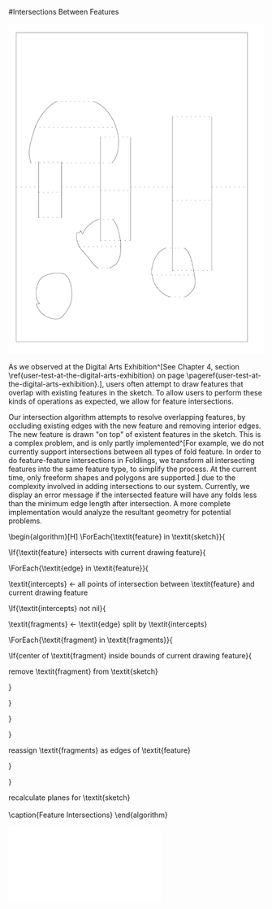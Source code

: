 #Intersections Between Features

![An attempted sketch with overlapping features.](figures/91_Appendix_DAX_Creations/overlapping_features.png)

As we observed at the Digital Arts Exhibition^[See Chapter 4, section \ref{user-test-at-the-digital-arts-exhibition} on page \pageref{user-test-at-the-digital-arts-exhibition}.], users often attempt to draw features that overlap with existing features in the sketch.  To allow users to perform these kinds of operations as expected, we allow for feature intersections.

Our intersection algorithm attempts to resolve overlapping features, by occluding existing edges with the new feature and removing interior edges.  The new feature is drawn "on top" of existent features in the sketch.  This is a complex problem, and is only partly implemented^[For example, we do not currently support intersections between all types of fold feature.  In order to do feature-feature intersections in Foldlings, we transform all intersecting features into the same feature type, to simplify the process.  At the current time, only freeform shapes and polygons are supported.] due to the complexity involved in adding intersections to our system.  Currently, we display an error message if the intersected feature will have any folds less than the minimum edge length after intersection.  A more complete implementation would analyze the resultant geometry for potential problems.

\begin{algorithm}[H]
\ForEach{\textit{feature} in \textit{sketch}}{

\If{\textit{feature} intersects with current drawing feature}{

\ForEach{\textit{edge} in \textit{feature}}{

\textit{intercepts} $\leftarrow$ all points of intersection between \textit{feature} and current drawing feature

\If{\textit{intercepts} not nil}{

\textit{fragments} $\leftarrow$ \textit{edge} split by \textit{intercepts} 

\ForEach{\textit{fragment} in \textit{fragments}}{

\If{center of \textit{fragment} inside bounds of current drawing feature}{

remove \textit{fragment} from \textit{sketch} 

}

}

}

}

reassign \textit{fragments} as edges of \textit{feature}

}

}

recalculate planes for \textit{sketch}
\
\
\caption{Feature Intersections}
\end{algorithm}

![New polygon feature intersecting with an existing freeform shape.](figures/43_Tech_Intersections_Between_Features/featureIntBeforeAfter.pdf)
